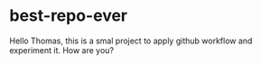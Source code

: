 # best-repo-ever
Hello Thomas,
this is a smal project to apply github workflow and experiment it.
How are you?

